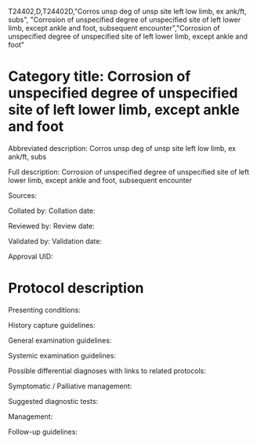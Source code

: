T24402,D,T24402D,"Corros unsp deg of unsp site left low limb, ex ank/ft, subs", "Corrosion of unspecified degree of unspecified site of left lower limb, except ankle and foot, subsequent encounter","Corrosion of unspecified degree of unspecified site of left lower limb, except ankle and foot"
# Category title: Corrosion of unspecified degree of unspecified site of left lower limb, except ankle and foot

Abbreviated description: Corros unsp deg of unsp site left low limb, ex ank/ft, subs

Full description: Corrosion of unspecified degree of unspecified site of left lower limb, except ankle and foot, subsequent encounter

Sources:

Collated by:
Collation date:

Reviewed by:
Review date:

Validated by:
Validation date:

Approval UID:

# Protocol description

Presenting conditions:

History capture guidelines:

General examination guidelines:

Systemic examination guidelines:

Possible differential diagnoses with links to related protocols:

Symptomatic / Palliative management:

Suggested diagnostic tests:

Management:

Follow-up guidelines:
